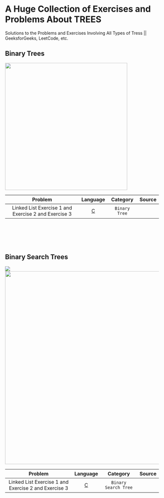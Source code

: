 # A Huge Collection of Exercises and Problems About TREES
Solutions to the Problems and Exercises Involving All Types of Tress || GeeksforGeeks, LeetCode, etc.

## Binary Trees
<img src="https://i.pinimg.com/originals/4c/db/26/4cdb26d6dd9f9f9bddf71167f0d45b9f.png" width="400" height="415">

|  Problem     |  Language     |    Category      |  Source    | 
| :------------------------------------------------: | :---: |  :---:  | :---:  |
| Linked List Exercise 1  and Exercise 2 and Exercise 3  | [C](https://github.com/)     | `Binary Tree`  |  |


<br /><br /><br /><br />


## Binary Search Trees
<img src = "https://i.pinimg.com/originals/66/40/22/6640222bbc863a7e76e59e2a38278bf3.jpg" >
<img src = "https://images.fineartamerica.com/images-medium-large-5/digital-tree-circuits-concept-oleksiy-maksymenko.jpg" width="520" height="630">

|  Problem     |  Language     |    Category      |  Source    | 
| :------------------------------------------------: | :---: |  :---:  | :---:  |
| Linked List Exercise 1  and Exercise 2 and Exercise 3  | [C](https://github.com/)     | `Binary Search Tree`  |  |


<br /><br /><br /><br /><br /><br />




<!-- 
DEPO
<img src = "https://i.udemycdn.com/course/750x422/2018184_5e45_2.jpg" width="675" height="380" >


-->
